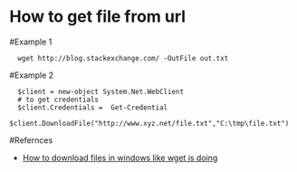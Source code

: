 How to get file from url
=====================

#Example 1
```
  wget http://blog.stackexchange.com/ -OutFile out.txt
```

#Example 2
```
  $client = new-object System.Net.WebClient
  # to get credentials
  $client.Credentials =  Get-Credential    
  $client.DownloadFile("http://www.xyz.net/file.txt","C:\tmp\file.txt")
```

#Refernces

- [How to download files in windows like wget is doing](http://superuser.com/questions/25538/how-to-download-files-from-command-line-in-windows-like-wget-is-doing)
